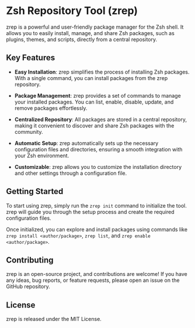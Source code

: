 # Zsh Repository Tool (zrep)

zrep is a powerful and user-friendly package manager for the Zsh shell. It allows you to easily install, manage, and share Zsh packages, such as plugins, themes, and scripts, directly from a central repository.

## Key Features

- **Easy Installation**: zrep simplifies the process of installing Zsh packages. With a single command, you can install packages from the zrep repository.

- **Package Management**: zrep provides a set of commands to manage your installed packages. You can list, enable, disable, update, and remove packages effortlessly.

- **Centralized Repository**: All packages are stored in a central repository, making it convenient to discover and share Zsh packages with the community.

- **Automatic Setup**: zrep automatically sets up the necessary configuration files and directories, ensuring a smooth integration with your Zsh environment.

- **Customizable**: zrep allows you to customize the installation directory and other settings through a configuration file.

## Getting Started

To start using zrep, simply run the `zrep init` command to initialize the tool. zrep will guide you through the setup process and create the required configuration files.

Once initialized, you can explore and install packages using commands like `zrep install <author/package>`, `zrep list`, and `zrep enable <author/package>`.

## Contributing

zrep is an open-source project, and contributions are welcome! If you have any ideas, bug reports, or feature requests, please open an issue on the GitHub repository.

## License

zrep is released under the MIT License.